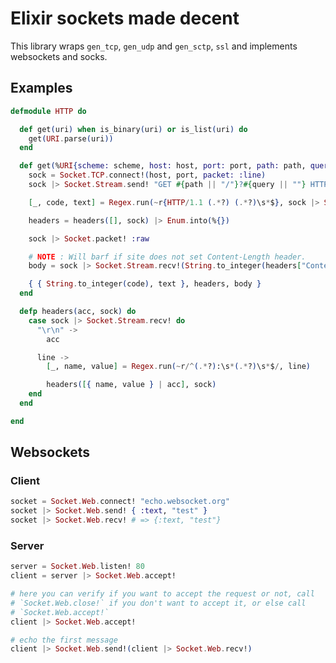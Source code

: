 Elixir sockets made decent
==========================
This library wraps `gen_tcp`, `gen_udp` and `gen_sctp`, `ssl` and implements
websockets and socks.

Examples
--------

```elixir
defmodule HTTP do

  def get(uri) when is_binary(uri) or is_list(uri) do
    get(URI.parse(uri))
  end

  def get(%URI{scheme: scheme, host: host, port: port, path: path, query: query}) do
    sock = Socket.TCP.connect!(host, port, packet: :line)
    sock |> Socket.Stream.send! "GET #{path || "/"}?#{query || ""} HTTP/1.1\r\nHost: #{host}\r\n\r\n"

    [_, code, text] = Regex.run(~r{HTTP/1.1 (.*?) (.*?)\s*$}, sock |> Socket.Stream.recv!)

    headers = headers([], sock) |> Enum.into(%{})

    sock |> Socket.packet! :raw

    # NOTE : Will barf if site does not set Content-Length header.
    body = sock |> Socket.Stream.recv!(String.to_integer(headers["Content-Length"]))

    { { String.to_integer(code), text }, headers, body }
  end

  defp headers(acc, sock) do
    case sock |> Socket.Stream.recv! do
      "\r\n" ->
        acc

      line ->
        [_, name, value] = Regex.run(~r/^(.*?):\s*(.*?)\s*$/, line)

        headers([{ name, value } | acc], sock)
    end
  end

end
```

Websockets
----------

### Client

```elixir
socket = Socket.Web.connect! "echo.websocket.org"
socket |> Socket.Web.send! { :text, "test" }
socket |> Socket.Web.recv! # => {:text, "test"}
```

### Server

```elixir
server = Socket.Web.listen! 80
client = server |> Socket.Web.accept!

# here you can verify if you want to accept the request or not, call
# `Socket.Web.close!` if you don't want to accept it, or else call
# `Socket.Web.accept!`
client |> Socket.Web.accept!

# echo the first message
client |> Socket.Web.send!(client |> Socket.Web.recv!)
```
